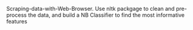 Scraping-data-with-Web-Browser. 
Use nltk packgage to clean and pre-process the data, and 
build a NB Classifier to find the most informative features 
